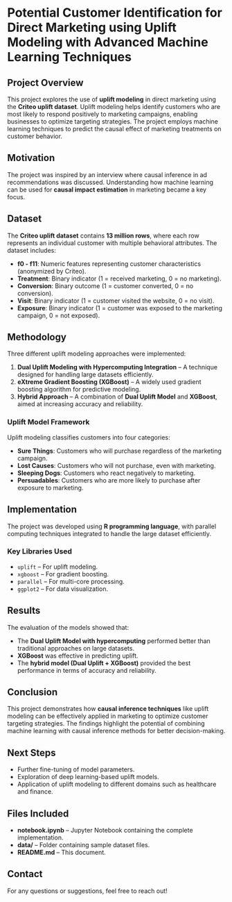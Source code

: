 # Potential Customer Identification for Direct Marketing using Uplift Modeling with Advanced Machine Learning Techniques

## Project Overview
This project explores the use of **uplift modeling** in direct marketing using the **Criteo uplift dataset**. Uplift modeling helps identify customers who are most likely to respond positively to marketing campaigns, enabling businesses to optimize targeting strategies. The project employs machine learning techniques to predict the causal effect of marketing treatments on customer behavior.

## Motivation
The project was inspired by an interview where causal inference in ad recommendations was discussed. Understanding how machine learning can be used for **causal impact estimation** in marketing became a key focus.

## Dataset
The **Criteo uplift dataset** contains **13 million rows**, where each row represents an individual customer with multiple behavioral attributes. The dataset includes:
- **f0 - f11**: Numeric features representing customer characteristics (anonymized by Criteo).
- **Treatment**: Binary indicator (1 = received marketing, 0 = no marketing).
- **Conversion**: Binary outcome (1 = customer converted, 0 = no conversion).
- **Visit**: Binary indicator (1 = customer visited the website, 0 = no visit).
- **Exposure**: Binary indicator (1 = customer was exposed to the marketing campaign, 0 = not exposed).

## Methodology
Three different uplift modeling approaches were implemented:
1. **Dual Uplift Modeling with Hypercomputing Integration** – A technique designed for handling large datasets efficiently.
2. **eXtreme Gradient Boosting (XGBoost)** – A widely used gradient boosting algorithm for predictive modeling.
3. **Hybrid Approach** – A combination of **Dual Uplift Model** and **XGBoost**, aimed at increasing accuracy and reliability.

### Uplift Model Framework
Uplift modeling classifies customers into four categories:
- **Sure Things**: Customers who will purchase regardless of the marketing campaign.
- **Lost Causes**: Customers who will not purchase, even with marketing.
- **Sleeping Dogs**: Customers who react negatively to marketing.
- **Persuadables**: Customers who are more likely to purchase after exposure to marketing.

## Implementation
The project was developed using **R programming language**, with parallel computing techniques integrated to handle the large dataset efficiently.

### Key Libraries Used
- `uplift` – For uplift modeling.
- `xgboost` – For gradient boosting.
- `parallel` – For multi-core processing.
- `ggplot2` – For data visualization.

## Results
The evaluation of the models showed that:
- The **Dual Uplift Model with hypercomputing** performed better than traditional approaches on large datasets.
- **XGBoost** was effective in predicting uplift.
- The **hybrid model (Dual Uplift + XGBoost)** provided the best performance in terms of accuracy and reliability.

## Conclusion
This project demonstrates how **causal inference techniques** like uplift modeling can be effectively applied in marketing to optimize customer targeting strategies. The findings highlight the potential of combining machine learning with causal inference methods for better decision-making.

## Next Steps
- Further fine-tuning of model parameters.
- Exploration of deep learning-based uplift models.
- Application of uplift modeling to different domains such as healthcare and finance.

## Files Included
- **notebook.ipynb** – Jupyter Notebook containing the complete implementation.
- **data/** – Folder containing sample dataset files.
- **README.md** – This document.

## Contact
For any questions or suggestions, feel free to reach out!

